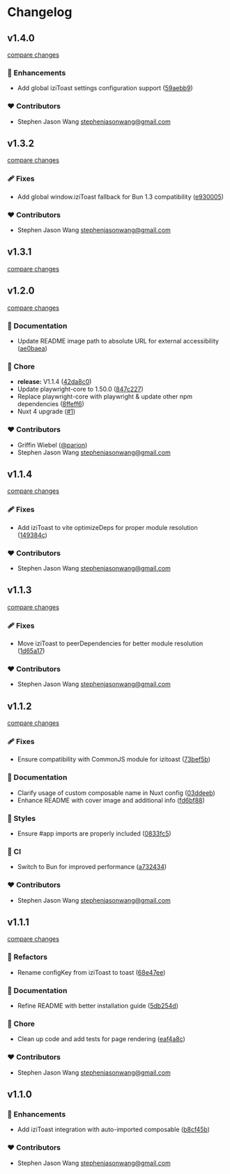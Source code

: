 # Changelog


## v1.4.0

[compare changes](https://github.com/stephenjason89/nuxt-toast/compare/v1.3.2...v1.4.0)

### 🚀 Enhancements

- Add global iziToast settings configuration support ([59aebb9](https://github.com/stephenjason89/nuxt-toast/commit/59aebb9))

### ❤️ Contributors

- Stephen Jason Wang <stephenjasonwang@gmail.com>

## v1.3.2

[compare changes](https://github.com/stephenjason89/nuxt-toast/compare/v1.3.1...v1.3.2)

### 🩹 Fixes

- Add global window.iziToast fallback for Bun 1.3 compatibility ([e930005](https://github.com/stephenjason89/nuxt-toast/commit/e930005))

### ❤️ Contributors

- Stephen Jason Wang <stephenjasonwang@gmail.com>

## v1.3.1

[compare changes](https://github.com/stephenjason89/nuxt-toast/compare/v1.3.0...v1.3.1)

## v1.2.0

[compare changes](https://github.com/stephenjason89/nuxt-toast/compare/v1.1.4...v1.2.0)

### 📖 Documentation

- Update README image path to absolute URL for external accessibility ([ae0baea](https://github.com/stephenjason89/nuxt-toast/commit/ae0baea))

### 🏡 Chore

- **release:** V1.1.4 ([42da8c0](https://github.com/stephenjason89/nuxt-toast/commit/42da8c0))
- Update playwright-core to 1.50.0 ([847c227](https://github.com/stephenjason89/nuxt-toast/commit/847c227))
- Replace playwright-core with playwright & update other npm dependencies ([8ffeff6](https://github.com/stephenjason89/nuxt-toast/commit/8ffeff6))
- Nuxt 4 upgrade ([#1](https://github.com/stephenjason89/nuxt-toast/pull/1))

### ❤️ Contributors

- Griffin Wiebel ([@parion](https://github.com/parion))
- Stephen Jason Wang <stephenjasonwang@gmail.com>

## v1.1.4

[compare changes](https://github.com/stephenjason89/nuxt-toast/compare/v1.1.3...v1.1.4)

### 🩹 Fixes

- Add iziToast to vite optimizeDeps for proper module resolution ([149384c](https://github.com/stephenjason89/nuxt-toast/commit/149384c))

### ❤️ Contributors

- Stephen Jason Wang <stephenjasonwang@gmail.com>

## v1.1.3

[compare changes](https://github.com/stephenjason89/nuxt-izi-toast/compare/v1.1.2...v1.1.3)

### 🩹 Fixes

- Move iziToast to peerDependencies for better module resolution ([1d65a17](https://github.com/stephenjason89/nuxt-izi-toast/commit/1d65a17))

### ❤️ Contributors

- Stephen Jason Wang <stephenjasonwang@gmail.com>

## v1.1.2

[compare changes](https://github.com/stephenjason89/nuxt-izi-toast/compare/v1.1.1...v1.1.2)

### 🩹 Fixes

- Ensure compatibility with CommonJS module for izitoast ([73bef5b](https://github.com/stephenjason89/nuxt-izi-toast/commit/73bef5b))

### 📖 Documentation

- Clarify usage of custom composable name in Nuxt config ([03ddeeb](https://github.com/stephenjason89/nuxt-izi-toast/commit/03ddeeb))
- Enhance README with cover image and additional info ([fd6bf88](https://github.com/stephenjason89/nuxt-izi-toast/commit/fd6bf88))

### 🎨 Styles

- Ensure #app imports are properly included ([0833fc5](https://github.com/stephenjason89/nuxt-izi-toast/commit/0833fc5))

### 🤖 CI

- Switch to Bun for improved performance ([a732434](https://github.com/stephenjason89/nuxt-izi-toast/commit/a732434))

### ❤️ Contributors

- Stephen Jason Wang <stephenjasonwang@gmail.com>

## v1.1.1

[compare changes](https://github.com/stephenjason89/nuxt-izi-toast/compare/v1.1.0...v1.1.1)

### 💅 Refactors

- Rename configKey from iziToast to toast ([68e47ee](https://github.com/stephenjason89/nuxt-izi-toast/commit/68e47ee))

### 📖 Documentation

- Refine README with better installation guide ([5db254d](https://github.com/stephenjason89/nuxt-izi-toast/commit/5db254d))

### 🏡 Chore

- Clean up code and add tests for page rendering ([eaf4a8c](https://github.com/stephenjason89/nuxt-izi-toast/commit/eaf4a8c))

### ❤️ Contributors

- Stephen Jason Wang <stephenjasonwang@gmail.com>

## v1.1.0


### 🚀 Enhancements

- Add iziToast integration with auto-imported composable ([b8cf45b](https://github.com/stephenjason89/nuxt-izi-toast/commit/b8cf45b))

### ❤️ Contributors

- Stephen Jason Wang <stephenjasonwang@gmail.com>

